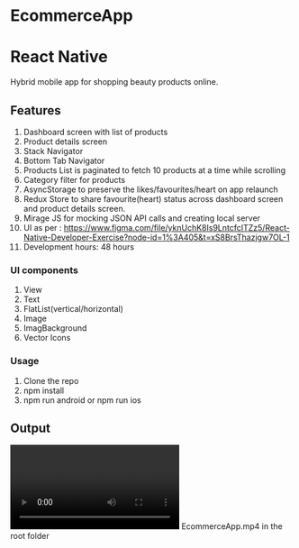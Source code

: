 # EcommerceApp
# React Native
Hybrid mobile app for shopping beauty products online.

## Features
1. Dashboard screen with list of products
2. Product details screen
3. Stack Navigator
4. Bottom Tab Navigator
5. Products List is paginated to fetch 10 products at a time while scrolling
6. Category filter for products
7. AsyncStorage to preserve the likes/favourites/heart on app relaunch
8. Redux Store to share favourite(heart) status across dashboard screen and product details screen.
9. Mirage JS for mocking JSON API calls and creating local server
10. UI as per : https://www.figma.com/file/yknUchK8Is9LntcfcITZz5/React-Native-Developer-Exercise?node-id=1%3A405&t=xS8BrsThazjgw7OL-1
11. Development hours: 48 hours

### UI components
1. View
2. Text
3. FlatList(vertical/horizontal)
4. Image
5. ImagBackground
6. Vector Icons

### Usage
1. Clone the repo
2. npm install
3. npm run android or npm run ios

## Output
![See the Working](EcommerceApp.mp4)
EcommerceApp.mp4 in the root folder
